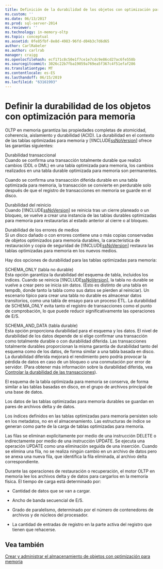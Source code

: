 ```yaml
---
title: Definición de la durabilidad de los objetos con optimización para memoria | Microsoft Docs
ms.custom: ''
ms.date: 06/13/2017
ms.prod: sql-server-2014
ms.reviewer: ''
ms.technology: in-memory-oltp
ms.topic: conceptual
ms.assetid: 0fe85fbf-8e8d-4983-96fd-d04b3c7d6d65
author: CarlRabeler
ms.author: carlrab
manager: craigg
ms.openlocfilehash: ecf171c8c50e1f7ce1e7cdc9e86cd27ac6fe558b
ms.sourcegitcommit: 3026c22b7fba19059a769ea5f367c4f51efaf286
ms.translationtype: MT
ms.contentlocale: es-ES
ms.lasthandoff: 06/15/2019
ms.locfileid: "63161993"
---
```

# <a name="defining-durability-for-memory-optimized-objects"></a>Definir la durabilidad de los objetos con optimización para memoria
  OLTP en memoria garantiza las propiedades completas de atomicidad, coherencia, aislamiento y durabilidad (ACID). La durabilidad en el contexto de las tablas optimizadas para memoria y [!INCLUDE[ssNoVersion](../../includes/ssnoversion-md.md)] ofrece las garantías siguientes:  
  
 Durabilidad transaccional  
 Cuando se confirma una transacción totalmente durable que realizó cambios (DDL o DML) en una tabla optimizada para memoria, los cambios realizados en una tabla durable optimizada para memoria son permanentes.  
  
 Cuando se confirma una transacción diferida durable en una tabla optimizada para memoria, la transacción se convierte en perdurable solo después de que el registro de transacciones en memoria se guarde en el disco.  
  
 Durabilidad del reinicio  
 Cuando [!INCLUDE[ssNoVersion](../../includes/ssnoversion-md.md)] se reinicia tras un cierre planeado o un bloqueo, se vuelve a crear una instancia de las tablas durables optimizadas para memoria para restaurarlas al estado anterior al cierre o al bloqueo.  
  
 Durabilidad de los errores de medios  
 Si un disco dañado o con errores contiene una o más copias conservadas de objetos optimizados para memoria durables, la característica de restauración y copia de seguridad de [!INCLUDE[ssNoVersion](../../includes/ssnoversion-md.md)] restaura las tablas optimizadas para memoria en los nuevos medios.  
  
 Hay dos opciones de durabilidad para las tablas optimizadas para memoria:  
  
 SCHEMA_ONLY (tabla no durable)  
 Esta opción garantiza la durabilidad del esquema de tabla, incluidos los índices. Cuando se reinicia [!INCLUDE[ssNoVersion](../../includes/ssnoversion-md.md)], la tabla no durable se vuelve a crear pero se inicia sin datos. (Esto es distinto de una tabla en tempdb, donde tanto la tabla como sus datos se pierden al reiniciar). Un escenario típico para crear una tabla no durable es almacenar datos transitorios, como una tabla de ensayo para un proceso ETL. La durabilidad de SCHEMA_ONLY evita tanto el registro de transacciones como el punto de comprobación, lo que puede reducir significativamente las operaciones de E/S.  
  
 SCHEMA_AND_DATA (tabla durable)  
 Esta opción proporciona durabilidad para el esquema y los datos. El nivel de durabilidad de los datos depende de si elige confirmar una transacción como totalmente durable o con durabilidad diferida. Las transacciones totalmente durables proporcionan la misma garantía de durabilidad tanto del esquema como de los datos, de forma similar a una tabla basada en disco. La durabilidad diferida mejorará el rendimiento pero podría provocar la pérdida de datos en caso de un bloqueo o una conmutación por error de servidor. (Para obtener más información sobre la durabilidad diferida, vea [Controlar la durabilidad de las transacciones](../logs/control-transaction-durability.md)).  
  
 El esquema de la tabla optimizada para memoria se conserva, de forma similar a las tablas basadas en disco, en el grupo de archivos principal de una base de datos.  
  
 Los datos de las tablas optimizadas para memoria durables se guardan en pares de archivos delta y de datos.  
  
 Los índices definidos en las tablas optimizadas para memoria persisten solo en los metadatos, no en el almacenamiento. Las estructuras de índice se generan como parte de la carga de tablas optimizadas para memoria.  
  
 Las filas se eliminan explícitamente por medio de una instrucción DELETE o indirectamente por medio de una instrucción UPDATE. Se ejecuta una operación UPDATE como una eliminación seguida de una inserción. Cuando se elimina una fila, no se realiza ningún cambio en un archivo de datos pero se anexa una nueva fila, que identifica la fila eliminada, al archivo delta correspondiente.  
  
 Durante las operaciones de restauración o recuperación, el motor OLTP en memoria lee los archivos delta y de datos para cargarlos en la memoria física. El tiempo de carga está determinado por:  
  
-   Cantidad de datos que se van a cargar.  
  
-   Ancho de banda secuencial de E/S.  
  
-   Grado de paralelismo, determinado por el número de contenedores de archivos y de núcleos del procesador.  
  
-   La cantidad de entradas de registro en la parte activa del registro que tienen que rehacerse.  
  
## <a name="see-also"></a>Vea también  
 [Crear y administrar el almacenamiento de objetos con optimización para memoria](creating-and-managing-storage-for-memory-optimized-objects.md)  
  
  
